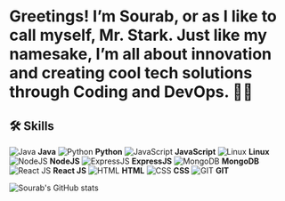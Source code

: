 #  Greetings! I’m Sourab, or as I like to call myself, Mr. Stark. Just like my namesake, I’m all about innovation and creating cool tech solutions through Coding and DevOps. 🙋‍♂️


## 🛠 Skills

![Java](https://img.icons8.com/color/48/java-coffee-cup-logo--v1.png)
**Java**
![Python](https://img.icons8.com/color/48/python--v1.png) 
**Python**
![JavaScript](https://img.icons8.com/fluency/48/javascript.png) 
**JavaScript** 
![Linux](https://img.icons8.com/color/48/linux--v1.png) 
**Linux** 
![NodeJS](https://img.icons8.com/color/48/nodejs.png) 
**NodeJS** 
 ![ExpressJS](https://img.icons8.com/color/48/express-js.png) 
**ExpressJS**
![MongoDB](https://img.icons8.com/color/48/mongodb.png) 
**MongoDB** 
![React JS](https://img.icons8.com/office/40/react.png) 
**React JS** 
![HTML](https://img.icons8.com/color/48/html-5--v1.png)
**HTML**
![CSS](https://img.icons8.com/fluency/48/css3.png) 
**CSS** 
![GIT](https://img.icons8.com/color/48/git.png)
**GIT** 


![Sourab's GitHub stats](https://github-readme-stats.vercel.app/api?username=stark-03&show_icons=true&theme=radical)

